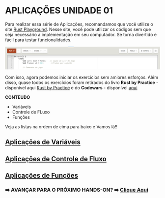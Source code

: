 # **APLICAÇÕES UNIDADE 01**

Para realizar essa série de Aplicações, recomandamos que você utilize o site [Rust Playground](https://play.rust-lang.org/). Nesse site, você pode utilizar os códigos sem que seja necessário a implementação em seu computador. Se torna divertido e fácil para testar funcionalidades.

![](/Imagens/HD06/RustPlayground.png)

Com isso, agora podemos iniciar os exercícios sem amiores esforços. Além disso, quase todos os exercícios foram retirados do livro **Rust by Practice** - disponível aqui [Rust by Practice](https://practice.rs/why-exercise.html) e do **Codewars** - disponível [aqui](https://www.codewars.com/)

**CONTEUDO**

- Variáveis
- Controle de FLuxo
- Funções

Veja as listas na ordem de cima para baixo e Vamos lá!!

## [Aplicações de Variáveis](/HandsOn/HD06/Variaveis.md)

## [Aplicações de Controle de Fluxo](/HandsOn/HD06/Controle.md)

## [Aplicações de Funções](/HandsOn/HD06/Funcoes.md)

### ➡️ AVANÇAR PARA O PRÓXIMO HANDS-ON? ➡️ [Clique Aqui](/HandsOn/HD07/README.md)
